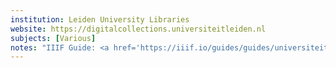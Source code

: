 ```yaml
---
institution: Leiden University Libraries
website: https://digitalcollections.universiteitleiden.nl
subjects: [Various]
notes: "IIIF Guide: <a href='https://iiif.io/guides/guides/universiteitleiden.nl/'>https://iiif.io/guides/guides/universiteitleiden.nl/</a>"
---
```

